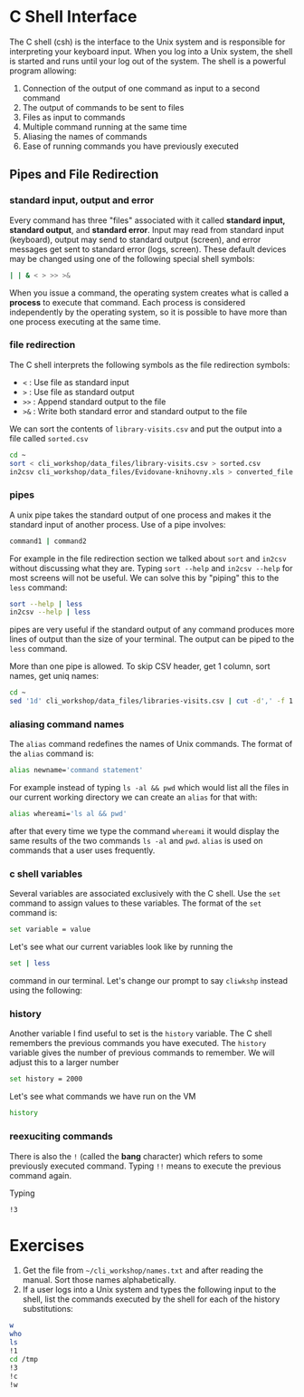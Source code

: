 # C Shell Interface

The C shell (csh) is the interface to the Unix system and is responsible for interpreting your keyboard input. When you log into a Unix system, the shell is started and runs until your log out of the system. The shell is a powerful program allowing:

1. Connection of the output of one command as input to a second command
1. The output of commands to be sent to files
1. Files as input to commands
1. Multiple command running at the same time
1. Aliasing the names of commands
1. Ease of running commands you have previously executed

## Pipes and File Redirection

### standard input, output and error

Every command has three "files" associated with it called **standard input, standard output**, and **standard error**. Input may read from standard input (keyboard), output may send to standard output (screen), and error messages get sent to standard error (logs, screen). These default devices may be changed using one of the following special shell symbols:

```bash
| | & < > >> >&
```

When you issue a command, the operating system creates what is called a **process** to execute that command. Each process is considered independently by the operating system, so it is possible to have more than one process executing at the same time. 

### file redirection

The C shell interprets the following symbols as the file redirection symbols:

* `<` : Use file as standard input
* `>` : Use file as standard output
* `>>` : Append standard output to the file
* `>&` : Write both standard error and standard output to the file

We can sort the contents of `library-visits.csv` and put the output into a file called `sorted.csv`

```bash
cd ~
sort < cli_workshop/data_files/library-visits.csv > sorted.csv
in2csv cli_workshop/data_files/Evidovane-knihovny.xls > converted_file.csv
```

### pipes

A unix pipe takes the standard output of one process and makes it the standard input of another process. Use of a pipe involves:

```bash
command1 | command2
```
For example in the file redirection section we talked about `sort` and `in2csv` without discussing what they are. Typing `sort --help` and `in2csv --help` for most screens will not be useful. We can solve this by "piping" this to the `less` command:

```bash
sort --help | less
in2csv --help | less
```
pipes are very useful if the standard output of any command produces more lines of output than the size of your terminal. The output can be piped to the `less` command. 

More than one pipe is allowed. To skip CSV header, get 1 column, sort names, get uniq names:

```bash
cd ~
sed '1d' cli_workshop/data_files/libraries-visits.csv | cut -d',' -f 1 | sort | uniq
```

### aliasing command names

The `alias` command redefines the names of Unix commands. The format of the `alias` command is:

```bash
alias newname='command statement'
```
For example instead of typing `ls -al && pwd` which would list all the files in our current working directory we can create an `alias` for that with:

```bash
alias whereami='ls al && pwd'
```
after that every time we type the command `whereami` it would display the same results of the two commands `ls -al` and `pwd`. `alias` is used on commands that a user uses frequently.

### c shell variables

Several variables are associated exclusively with the C shell. Use the `set` command to assign values to these variables. The format of the `set` command is:

```bash
set variable = value
```
Let's see what our current variables look like by running the

```bash
set | less
```
command in our terminal. Let's change our prompt to say `cliwkshp` instead using the following:

### history

Another variable I find useful to set is the `history` variable. The C shell remembers the previous commands you have executed. The `history` variable gives the number of previous commands to remember. We will adjust this to a larger number

```bash
set history = 2000
```

Let's see what commands we have run on the VM

```bash
history
```
### reexuciting commands

There is also the `!` (called the **bang** character) which refers to some previously executed command. Typing `!!` means to execute the previous command again.

Typing

```
!3
```

# Exercises

1. Get the file from `~/cli_workshop/names.txt` and after reading the manual. Sort those names alphabetically.
1. If a user logs into a Unix system and types the following input to the shell, list the commands executed by the shell for each of the history substitutions:

```bash
w
who
ls
!1
cd /tmp
!3
!c
!w
```